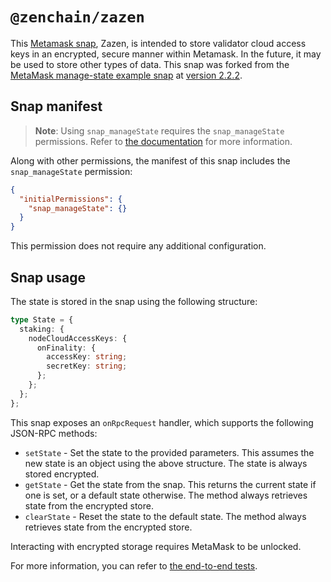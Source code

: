 # `@zenchain/zazen`

This [Metamask snap](https://metamask.io/snaps/), Zazen, is intended to store validator cloud access keys in an encrypted, secure manner within Metamask. In the future, it may be used to store other types of data. This snap was forked from the [MetaMask manage-state example snap](https://github.com/MetaMask/snaps/tree/main/packages/examples/packages/manage-state) at [version 2.2.2](https://github.com/MetaMask/snaps/releases/tag/v39.0.0).

## Snap manifest

> **Note**: Using `snap_manageState` requires the `snap_manageState` permissions. Refer to [the documentation](https://docs.metamask.io/snaps/reference/rpc-api/#snap_managestate) for more information.

Along with other permissions, the manifest of this snap includes the `snap_manageState` permission:

```json
{
  "initialPermissions": {
    "snap_manageState": {}
  }
}
```

This permission does not require any additional configuration.

## Snap usage

The state is stored in the snap using the following structure:

```ts
type State = {
  staking: {
    nodeCloudAccessKeys: {
      onFinality: {
        accessKey: string;
        secretKey: string;
      };
    };
  };
};
```

This snap exposes an `onRpcRequest` handler, which supports the following JSON-RPC methods:

- `setState` - Set the state to the provided parameters. This assumes the new state is an object using the above structure. The state is always stored encrypted.
- `getState` - Get the state from the snap. This returns the current state if one is set, or a default state otherwise. The method always retrieves state from the encrypted store.
- `clearState` - Reset the state to the default state. The method always retrieves state from the encrypted store.

Interacting with encrypted storage requires MetaMask to be unlocked.

For more information, you can refer to [the end-to-end tests](./src/index.test.ts).
